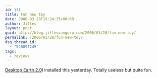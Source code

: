 ```yaml
---
id: 131
title: Fun new toy
date: 2006-03-28T19:24:25+00:00
author: Jilles
layout: post
guid: http://blog.jillesvangurp.com/2006/03/28/fun-new-toy/
permalink: /2006/03/28/fun-new-toy/
dsq_thread_id:
  - "528897249"
tags:
  - reviews
---
```

<a href="http://codefromthe70s.org/desktopearth_dl.asp">Desktop Earth 2.0</a>I installed this yesterday. Totally useless but quite fun.